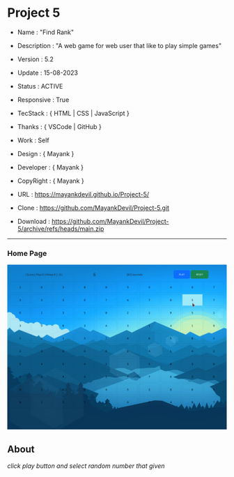 # Project 5

- Name : "Find Rank"

- Description : "A web game for web user that like to play simple games"

- Version : 5.2

- Update : 15-08-2023

- Status : ACTIVE

- Responsive : True

- TecStack : { HTML | CSS | JavaScript }

- Thanks : { VSCode | GitHub }

- Work : Self

- Design : { Mayank }

- Developer : { Mayank }

- CopyRight : { Mayank }

- URL : https://mayankdevil.github.io/Project-5/

- Clone : https://github.com/MayankDevil/Project-5.git

- Download : https://github.com/MayankDevil/Project-5/archive/refs/heads/main.zip

---

### Home Page

![HomPage](./data/gameHome.png "HomePage")

## About

_click play button and select random number that given_
